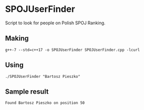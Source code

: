 # SPOJUserFinder
Script to look for people on Polish SPOJ Ranking.

## Making
```
g++-7 --std=c++17 -o SPOJUserFinder SPOJUserFinder.cpp -lcurl
```

## Using
```
./SPOJUserFinder "Bartosz Pieszko"
```

## Sample result
```
Found Bartosz Pieszko on position 50
```
